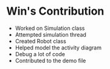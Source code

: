 # Win's Contribution
- Worked on Simulation class
- Attempted simulation thread
- Created Robot class
- Helped model the activity diagram
- Debug a lot of code
- Contributed to the demo file